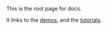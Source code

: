 This is the root page for docs.

It links to the [demos](/docs/demos), and the [tutorials](/docs/tutorials).
